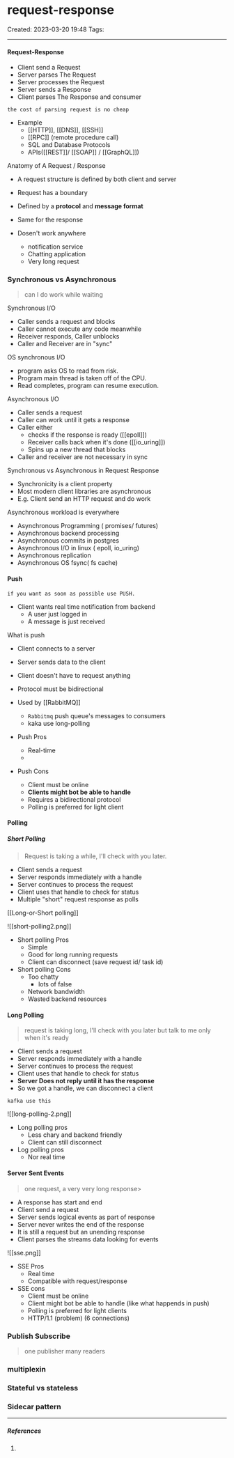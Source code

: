 # request-response
Created: 2023-03-20 19:48
Tags: 
____

#### Request-Response

* Client send a Request
* Server parses The Request
* Server processes the Request
* Server sends a Response
* Client parses The Response and consumer

```ad-note
the cost of parsing request is no cheap
```

* Example
	* [[HTTP]], [[DNS]], [[SSH]]
	* [[RPC]] (remote procedure call)
	* SQL and Database Protocols
	* APIs([[REST]]/ [[SOAP]] / [[GraphQL]])

Anatomy of A Request / Response
* A request structure is defined by both client and server
* Request has a boundary
* Defined by a __protocol__ and __message format__
* Same for the response

* Dosen't work anywhere
	* notification service
	* Chatting application
	* Very long request


### Synchronous vs Asynchronous

> can I do work while waiting

Synchronous I/O

* Caller sends a request and blocks
* Caller cannot execute any code meanwhile
* Receiver responds, Caller unblocks
* Caller and Receiver are in "sync"

OS synchronous I/O
* program asks OS to read from risk.
* Program main thread is taken off of the CPU.
* Read completes, program can resume execution.

Asynchronous I/O
* Caller sends a request
* Caller can work until it gets a response
* Caller either
	* checks if the response is ready ([[epoll]])
	* Receiver calls back when it's done ([[io_uring]])
	* Spins up a new thread that blocks
*  Caller and receiver are not necessary in sync

Synchronous vs Asynchronous in Request Response
* Synchronicity is a client property
* Most modern client libraries are asynchronous
* E.g. Client send an HTTP request and do work

Asynchronous workload is everywhere
* Asynchronous Programming ( promises/ futures)
* Asynchronous backend processing
* Asynchronous commits in postgres 
* Asynchronous I/O in linux ( epoll, io_uring)
* Asynchronous replication
* Asynchronous OS fsync( fs cache)

#### Push

```ad-note
if you want as soon as possible use PUSH.
```

* Client wants real time notification from backend
	* A user just logged in
	* A message is just received

What is push
* Client connects to a server
* Server sends data to the client
* Client doesn't have to request anything
* Protocol must be bidirectional
* Used by [[RabbitMQ]]
	* `Rabbitmq` push queue's messages to consumers
	* kaka use long-polling

* Push Pros
	* Real-time
	* 
* Push Cons
	* Client must be online
	* __Clients might bot be able to handle__
	* Requires a bidirectional protocol
	* Polling is preferred for light client

#### Polling

##### Short Polling

> Request is taking a while, I'll check with you later.

* Client sends a request
* Server responds immediately with a handle
* Server continues to process the request
* Client uses that handle to check for status
* Multiple "short" request response as polls

[[Long-or-Short polling]]

![[short-polling2.png]]

* Short polling Pros
	* Simple
	* Good for long running requests
	* Client can disconnect (save request id/ task id)
* Short polling Cons
	*  Too chatty
		* lots of false
	* Network bandwidth
	* Wasted backend resources


#### Long Polling

> request is taking long, I'll check with you later but talk to me only when it's  ready

* Client sends a request
* Server responds immediately with a handle
* Server continues to process the request
* Client uses that handle to check for status
* __Server Does not reply until it has the response__
* So we got a handle, we can disconnect a client

```ad-note
kafka use this
```

![[long-polling-2.png]]



* Long polling pros
	* Less chary and backend friendly
	* Client can still disconnect
* Log polling pros
	* Nor real time


#### Server Sent Events

> one request, a very very long response> 

* A response has start and end
* Client send a request
* Server sends logical events as part of response
* Server never writes the end of the response
* It is still a request but an unending response
* Client parses the streams data looking for events

![[sse.png]]


* SSE Pros
	* Real time
	* Compatible with request/response
* SSE cons
	* Client must be online
	* Client might bot be able to handle (like what happends in push)
	* Polling is preferred for light clients
	* HTTP/1.1 (problem) (6 connections)



### Publish Subscribe

> one publisher many readers


### multiplexin
### Stateful vs stateless
### Sidecar pattern

_____
##### References
1.

